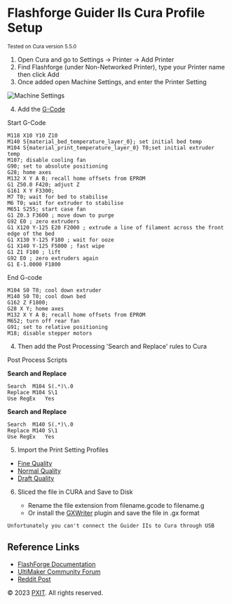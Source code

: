 # Flashforge Guider IIs Cura Profile Setup
<sub>Tested on Cura version 5.5.0</sub>

1. Open Cura and go to Settings -> Printer -> Add Printer
2. Find Flashforge (under Non-Networked Printer), type your Printer name then click Add
3. Once added open Machine Settings, and enter the Printer Setting

![Machine Settings](https://content.invisioncic.com/ultimake/monthly_2022_08/1668565318_MachineSettings.thumb.jpg.7e7a41ccf21e338593a9b4c9c7cba2ab.jpg)

4. Add the [G-Code](./Cura-Guider_2s.gcode)

Start G-Code
```
M118 X10 Y10 Z10
M140 S{material_bed_temperature_layer_0}; set initial bed temp
M104 S{material_print_temperature_layer_0} T0;set initial extruder temp
M107; disable cooling fan
G90; set to absolute positioning
G28; home axes
M132 X Y A B; recall home offsets from EPROM
G1 Z50.0 F420; adjust Z
G161 X Y F3300;
M7 T0; wait for bed to stabilise
M6 T0; wait for extruder to stabilise
M651 S255; start case fan
G1 Z0.3 F3600 ; move down to purge
G92 E0 ; zero extruders
G1 X120 Y-125 E20 F2000 ; extrude a line of filament across the front edge of the bed
G1 X130 Y-125 F180 ; wait for ooze
G1 X140 Y-125 F5000 ; fast wipe
G1 Z1 F100 ; lift
G92 E0 ; zero extruders again
G1 E-1.0000 F1800
```

End G-code
```
M104 S0 T0; cool down extruder
M140 S0 T0; cool down bed
G162 Z F1800; 
G28 X Y; home axes
M132 X Y A B; recall home offsets from EPROM
M652; turn off rear fan
G91; set to relative positioning
M18; disable stepper motors
```

4. Then add the Post Processing 'Search and Replace' rules to Cura

Post Process Scripts

**Search and Replace**
```
Search	M104 S(.*)\.0
Replace	M104 S\1
Use RegEx	Yes
```

**Search and Replace**
```
Search	M140 S(.*)\.0
Replace	M140 S\1
Use RegEx	Yes
```

5. Import the Print Setting Profiles

* [Fine Quality](./12mm.curaprofile)
* [Normal Quality](./18mm.curaprofile)
* [Draft Quality](./30mm.curaprofile)

6. Sliced the file in CURA and Save to Disk 

     - Rename the file extension from filename.gcode to filename.g
     - Or install the [GXWriter](https://marketplace.ultimaker.com/app/cura/plugins/Ronoaldo/GXWriter) plugin and save the file in .gx format

`Unfortunately you can't connect the Guider IIs to Cura through USB`

## Reference Links
* [FlashForge Documentation](https://www.flashforge.com/download-center/53)
* [UltiMaker Community Forum](https://community.ultimaker.com/topic/41418-guider-2s/)
* [Reddit Post](https://www.reddit.com/r/FlashForge/comments/euyqt4/guider_ii_guider_iis_cura_profile/)


© 2023 [PXIT](https://pxit.com.au). All rights reserved.
